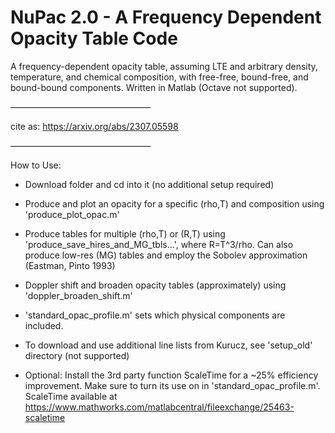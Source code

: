 # NuPac 2.0 - A Frequency Dependent Opacity Table Code

A frequency-dependent opacity table, assuming LTE and arbitrary density, temperature, and chemical composition, with free-free, bound-free, and bound-bound components.
Written in Matlab (Octave not supported).

————————————————

cite as: https://arxiv.org/abs/2307.05598

————————————————

How to Use:
- Download folder and cd into it (no additional setup required)
- Produce and plot an opacity for a specific (rho,T) and composition using 'produce_plot_opac.m'
- Produce tables for multiple (rho,T) or (R,T) using 'produce_save_hires_and_MG_tbls...', where R=T^3/rho.
   Can also produce low-res (MG) tables and employ the Sobolev approximation (Eastman, Pinto 1993)
- Doppler shift and broaden opacity tables (approximately) using 'doppler_broaden_shift.m'
- 'standard_opac_profile.m' sets which physical components are included.

- To download and use additional line lists from Kurucz, see 'setup_old' directory (not supported)
- Optional: Install the 3rd party function ScaleTime for a ~25% efficiency improvement. Make sure to turn its use on in 'standard_opac_profile.m'.
ScaleTime available at https://www.mathworks.com/matlabcentral/fileexchange/25463-scaletime
